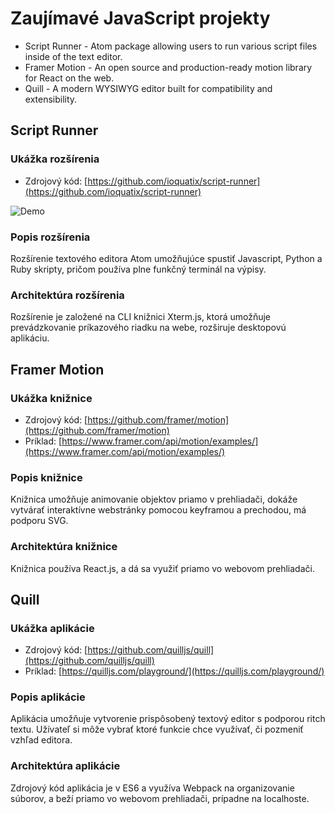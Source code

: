 # Zaujímavé JavaScript projekty

- Script Runner - Atom package allowing users to run various script files inside of the text editor.
- Framer Motion - An open source and production-ready motion library for React on the web.
- Quill - A modern WYSIWYG editor built for compatibility and extensibility.

## Script Runner

### Ukážka rozšírenia

- Zdrojový kód: [https://github.com/ioquatix/script-runner](https://github.com/ioquatix/script-runner)
 
![Demo](https://github.com/ioquatix/script-runner/raw/master/resources/demo.gif)

### Popis rozšírenia

Rozšírenie textového editora Atom umožňujúce spustiť Javascript, Python a Ruby skripty, pričom používa plne funkčný terminál na výpisy.

### Architektúra rozšírenia

Rozšírenie je založené na CLI knižnici Xterm.js, ktorá umožňuje prevádzkovanie príkazového riadku na webe, rozširuje desktopovú aplikáciu.

## Framer Motion

### Ukážka knižnice

- Zdrojový kód: [https://github.com/framer/motion](https://github.com/framer/motion)
- Príklad: [https://www.framer.com/api/motion/examples/](https://www.framer.com/api/motion/examples/)

### Popis knižnice

Knižnica umožňuje animovanie objektov priamo v prehliadači, dokáže vytvárať interaktívne webstránky pomocou keyframou a prechodou, má podporu SVG.

### Architektúra knižnice

Knižnica používa React.js, a dá sa využiť priamo vo webovom prehliadači.

## Quill

### Ukážka aplikácie

- Zdrojový kód: [https://github.com/quilljs/quill](https://github.com/quilljs/quill)
- Príklad: [https://quilljs.com/playground/](https://quilljs.com/playground/)

### Popis aplikácie

Aplikácia umožňuje vytvorenie prispôsobený textový editor s podporou ritch textu. Užívateľ si môže vybrať ktoré funkcie chce využívať, či pozmeniť vzhľad editora.

### Architektúra aplikácie

Zdrojový kód aplikácia je v ES6 a využíva Webpack na organizovanie súborov, a beží priamo vo webovom prehliadači, prípadne na localhoste.
